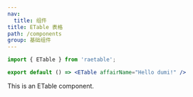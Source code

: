 ```yaml
---
nav:
  title: 组件
title: ETable 表格
path: /components
group: 基础组件
---
```

```jsx
import { ETable } from 'raetable';

export default () => <ETable affairName="Hello dumi!" />
```
This is an ETable component.

<API id="ETable"></API>

